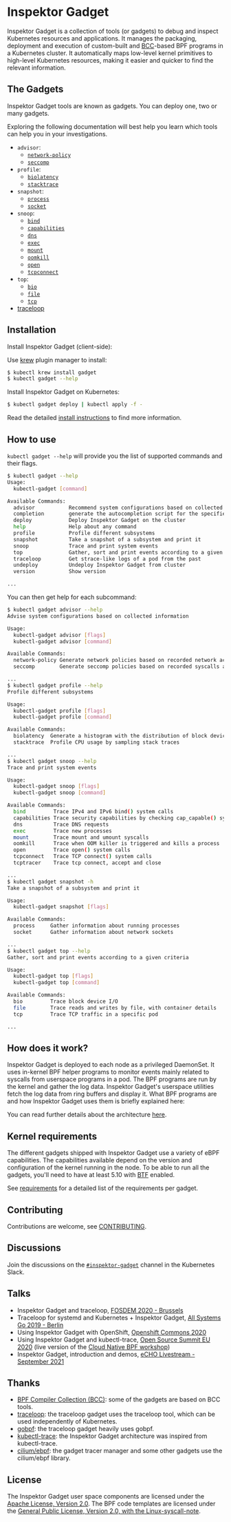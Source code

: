# Inspektor Gadget

Inspektor Gadget is a collection of tools (or gadgets) to debug and inspect Kubernetes resources and applications. It manages the packaging, deployment and execution of custom-built and [BCC](https://github.com/iovisor/bcc)-based BPF programs in a Kubernetes cluster. It automatically maps low-level kernel primitives to high-level Kubernetes resources, making it easier and quicker to find the relevant information.

## The Gadgets

Inspektor Gadget tools are known as gadgets. You can deploy one, two or many gadgets.

Exploring the following documentation will best help you learn which tools can help you in your investigations.

- `advisor`:
	- [`network-policy`](docs/guides/advisor/network-policy.md)
	- [`seccomp`](docs/guides/advisor/seccomp.md)
- `profile`:
	- [`biolatency`](docs/guides/profile/biolatency.md)
	- [`stacktrace`](docs/guides/profile/stacktrace.md)
- `snapshot`:
	- [`process`](docs/guides/snapshot/process.md)
	- [`socket`](docs/guides/snapshot/socket.md)
- `snoop`:
	- [`bind`](docs/guides/snoop/bind.md)
	- [`capabilities`](docs/guides/snoop/capabilities.md)
	- [`dns`](docs/guides/snoop/dns.md)
	- [`exec`](docs/guides/snoop/exec.md)
	- [`mount`](docs/guides/snoop/mount.md)
	- [`oomkill`](docs/guides/snoop/oomkill.md)
	- [`open`](docs/guides/snoop/open.md)
	- [`tcpconnect`](docs/guides/snoop/tcpconnect.md)
- `top`:
	- [`bio`](docs/guides/top/bio.md)
	- [`file`](docs/guides/top/file.md)
	- [`tcp`](docs/guides/top/tcp.md)
- [traceloop](docs/guides/traceloop.md)

## Installation

Install Inspektor Gadget (client-side):

Use [krew](https://sigs.k8s.io/krew) plugin manager to install:

```bash
$ kubectl krew install gadget
$ kubectl gadget --help
```

Install Inspektor Gadget on Kubernetes:

```bash
$ kubectl gadget deploy | kubectl apply -f -
```

Read the detailed [install instructions](docs/install.md) to find more information.

## How to use

`kubectl gadget --help` will provide you the list of supported commands and their flags.

```bash
$ kubectl gadget --help
Usage:
  kubectl-gadget [command]

Available Commands:
  advisor           Recommend system configurations based on collected information
  completion        generate the autocompletion script for the specified shell
  deploy            Deploy Inspektor Gadget on the cluster
  help              Help about any command
  profile           Profile different subsystems
  snapshot          Take a snapshot of a subsystem and print it
  snoop             Trace and print system events
  top               Gather, sort and print events according to a given criteria
  traceloop         Get strace-like logs of a pod from the past
  undeploy          Undeploy Inspektor Gadget from cluster
  version           Show version

...
```

You can then get help for each subcommand:

```bash
$ kubectl gadget advisor --help
Advise system configurations based on collected information

Usage:
  kubectl-gadget advisor [flags]
  kubectl-gadget advisor [command]

Available Commands:
  network-policy Generate network policies based on recorded network activity
  seccomp        Generate seccomp policies based on recorded syscalls activity

...
$ kubectl gadget profile --help
Profile different subsystems

Usage:
  kubectl-gadget profile [flags]
  kubectl-gadget profile [command]

Available Commands:
  biolatency  Generate a histogram with the distribution of block device I/O latency
  stacktrace  Profile CPU usage by sampling stack traces

...
$ kubectl gadget snoop --help
Trace and print system events

Usage:
  kubectl-gadget snoop [flags]
  kubectl-gadget snoop [command]

Available Commands:
  bind         Trace IPv4 and IPv6 bind() system calls
  capabilities Trace security capabilities by checking cap_capable() system calls
  dns          Trace DNS requests
  exec         Trace new processes
  mount        Trace mount and umount syscalls
  oomkill      Trace when OOM killer is triggered and kills a process
  open         Trace open() system calls
  tcpconnect   Trace TCP connect() system calls
  tcptracer    Trace tcp connect, accept and close

...
$ kubectl gadget snapshot -h
Take a snapshot of a subsystem and print it

Usage:
  kubectl-gadget snapshot [flags]

Available Commands:
  process     Gather information about running processes
  socket      Gather information about network sockets

...
$ kubectl gadget top --help
Gather, sort and print events according to a given criteria

Usage:
  kubectl-gadget top [flags]
  kubectl-gadget top [command]

Available Commands:
  bio         Trace block device I/O
  file        Trace reads and writes by file, with container details
  tcp         Trace TCP traffic in a specific pod

...
```

## How does it work?

Inspektor Gadget is deployed to each node as a privileged DaemonSet.
It uses in-kernel BPF helper programs to monitor events mainly related to
syscalls from userspace programs in a pod. The BPF programs are run by
the kernel and gather the log data. Inspektor Gadget's userspace
utilities fetch the log data from ring buffers and display it. What BPF
programs are and how Inspektor Gadget uses them is briefly explained here:

You can read further details about the architecture [here](docs/architecture.md).

## Kernel requirements

The different gadgets shipped with Inspektor Gadget use a variety of eBPF
capabilities. The capabilities available depend on the version and
configuration of the kernel running in the node. To be able to run all the
gadgets, you'll need to have at least 5.10 with
[BTF](https://www.kernel.org/doc/html/latest/bpf/btf.html) enabled.

See [requirements](docs/requirements.md) for a detailed list of the
requirements per gadget.

## Contributing

Contributions are welcome, see [CONTRIBUTING](docs/CONTRIBUTING.md).

## Discussions

Join the discussions on the [`#inspektor-gadget`](https://kubernetes.slack.com/messages/inspektor-gadget/) channel in the Kubernetes Slack.

## Talks

- Inspektor Gadget and traceloop, [FOSDEM 2020 - Brussels](https://fosdem.org/2020/schedule/event/containers_bpf_tracing/)
- Traceloop for systemd and Kubernetes + Inspektor Gadget, [All Systems Go 2019 - Berlin](https://cfp.all-systems-go.io/ASG2019/talk/98A9LW/)
- Using Inspektor Gadget with OpenShift, [Openshift Commons 2020](https://www.youtube.com/watch?v=X9PI7OWLJSY)
- Using Inspektor Gadget and kubectl-trace, [Open Source Summit EU 2020](https://www.youtube.com/watch?v=2f54ni2X-zo) (live version of the [Cloud Native BPF workshop](https://github.com/kinvolk/cloud-native-bpf-workshop))
- Inspektor Gadget, introduction and demos, [eCHO Livestream - September 2021](https://www.youtube.com/watch?v=RZ2qNm_vlUc)

## Thanks

* [BPF Compiler Collection (BCC)](https://github.com/iovisor/bcc): some of the gadgets are based on BCC tools.
* [traceloop](https://github.com/kinvolk/traceloop): the traceloop gadget uses the traceloop tool, which can be used independently of Kubernetes.
* [gobpf](https://github.com/kinvolk/gobpf): the traceloop gadget heavily uses gobpf.
* [kubectl-trace](https://github.com/iovisor/kubectl-trace): the Inspektor Gadget architecture was inspired from kubectl-trace.
* [cilium/ebpf](https://github.com/cilium/ebpf): the gadget tracer manager and some other gadgets use the cilium/ebpf library.

## License

The Inspektor Gadget user space components are licensed under the
[Apache License, Version 2.0](LICENSE). The BPF code templates are licensed
under the [General Public License, Version 2.0, with the Linux-syscall-note](LICENSE-bpf.txt).
